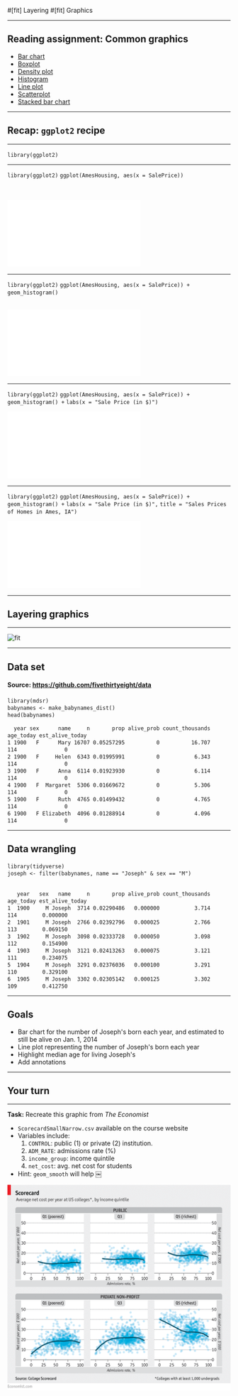 #[fit] Layering
#[fit] Graphics

---

## Reading assignment: Common graphics 

* [Bar chart](http://www.datavizcatalogue.com/methods/bar_chart.html)
* [Boxplot](http://www.datavizcatalogue.com/methods/box_plot.html)
* [Density plot](http://www.datavizcatalogue.com/methods/density_plot.html)
* [Histogram](http://www.datavizcatalogue.com/methods/histogram.html)
* [Line plot](http://www.datavizcatalogue.com/methods/line_graph.html)
* [Scatterplot](http://www.datavizcatalogue.com/methods/scatterplot.html)
* [Stacked bar chart](http://www.datavizcatalogue.com/methods/stacked_bar_graph.html)

---

## Recap: `ggplot2` recipe

---

`library(ggplot2)`

---

`library(ggplot2)`
`ggplot(AmesHousing, aes(x = SalePrice))`
<br>
<br>
<br>

![inline](fig/01-base.pdf)

---

`library(ggplot2)`
`ggplot(AmesHousing, aes(x = SalePrice)) +`
`geom_histogram()`
<br>
<br>

![inline](fig/02-hist.pdf)

---

`library(ggplot2)`
`ggplot(AmesHousing, aes(x = SalePrice)) +`
`geom_histogram() +`
`labs(x = "Sale Price (in $)")`
<br>

![inline](fig/03-xlab.pdf)

---

`library(ggplot2)`
`ggplot(AmesHousing, aes(x = SalePrice)) +`
`geom_histogram() +`
`labs(x = "Sale Price (in $)",`
`title = "Sales Prices of Homes in Ames, IA")`

![inline](fig/04-title.pdf)

---

## Layering graphics

---

![fit](https://espnfivethirtyeight.files.wordpress.com/2014/05/silver-feature-joseph2.png?quality=90&strip=all&w=1150&ssl=1)

---

## Data set

#### Source: https://github.com/fivethirtyeight/data

```{}
library(mdsr)
babynames <- make_babynames_dist()
head(babynames)
```

```{}
  year sex      name     n       prop alive_prob count_thousands age_today est_alive_today
1 1900   F      Mary 16707 0.05257295          0          16.707       114               0
2 1900   F     Helen  6343 0.01995991          0           6.343       114               0
3 1900   F      Anna  6114 0.01923930          0           6.114       114               0
4 1900   F  Margaret  5306 0.01669672          0           5.306       114               0
5 1900   F      Ruth  4765 0.01499432          0           4.765       114               0
6 1900   F Elizabeth  4096 0.01288914          0           4.096       114               0

```

---

## Data wrangling

```
library(tidyverse)
joseph <- filter(babynames, name == "Joseph" & sex == "M")
```
```

   year   sex   name     n       prop alive_prob count_thousands age_today est_alive_today
1  1900     M Joseph  3714 0.02290486   0.000000           3.714       114        0.000000
2  1901     M Joseph  2766 0.02392796   0.000025           2.766       113        0.069150
3  1902     M Joseph  3098 0.02333728   0.000050           3.098       112        0.154900
4  1903     M Joseph  3121 0.02413263   0.000075           3.121       111        0.234075
5  1904     M Joseph  3291 0.02376036   0.000100           3.291       110        0.329100
6  1905     M Joseph  3302 0.02305142   0.000125           3.302       109        0.412750
```

---

## Goals

- Bar chart for the number of Joseph's born each year, and estimated to still be alive on Jan. 1, 2014
- Line plot representing the number of Joseph's born each year
- Highlight median age for living Joseph's 
- Add annotations

---

## Your turn

---

**Task:** Recreate this graphic from *The Economist*

- `ScorecardSmallNarrow.csv` available on the course website
- Variables include:
	1. `CONTROL`: public (1) or private (2) institution. 
	2. `ADM_RATE`: admissions rate (%)
	3. `income_group`: income quintile
	4. `net_cost`: avg. net cost for students
- Hint: `geom_smooth` will help
￼


![left fit](fig/20160919_woc701.png)

